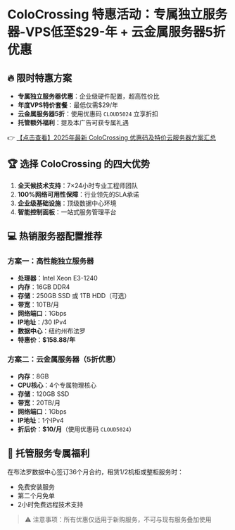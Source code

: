 # ColoCrossing 特惠活动：专属独立服务器-VPS低至$29-年 + 云金属服务器5折优惠

## 🔥 限时特惠方案

- **专属独立服务器优惠**：企业级硬件配置，超高性价比
- **年度VPS特价套餐**：最低仅需$29/年
- **云金属服务器5折**：使用优惠码 `CLOUD5024` 立享折扣
- **托管额外福利**：提及本广告可获专属礼遇

👉 [【点击查看】2025年最新 ColoCrossing 优惠码及特价云服务器方案汇总](https://bit.ly/ColoCrossing)

## 🏆 选择 ColoCrossing 的四大优势

1. **全天候技术支持**：7×24小时专业工程师团队
2. **100%网络可用性保障**：行业领先的SLA承诺
3. **企业级基础设施**：顶级数据中心环境
4. **智能控制面板**：一站式服务管理平台

## 💻 热销服务器配置推荐

### 方案一：高性能独立服务器
- **处理器**：Intel Xeon E3-1240
- **内存**：16GB DDR4
- **存储**：250GB SSD 或 1TB HDD（可选）
- **带宽**：10TB/月
- **网络端口**：1Gbps
- **IP地址**：/30 IPv4
- **数据中心**：纽约州布法罗
- **特惠价**：**$158.88/年**

### 方案二：云金属服务器（5折优惠）
- **内存**：8GB
- **CPU核心**：4个专属物理核心
- **存储**：120GB SSD
- **带宽**：20TB/月
- **网络端口**：1Gbps
- **IP地址**：1个IPv4
- **折后价**：**$10/月**（使用优惠码 `CLOUD5024`）

## 🎁 托管服务专属福利
在布法罗数据中心签订36个月合约，租赁1/2机柜或整柜服务时：
- 免费安装服务
- 第二个月免单
- 2小时免费远程技术支持

> ⚠️ 注意事项：所有优惠仅适用于新购服务，不可与现有服务叠加使用